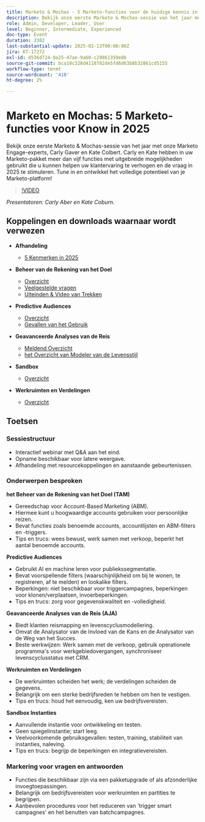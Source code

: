 ```yaml
---
title: Marketo & Mochas - 5 Marketo-functies voor de huidige kennis in 2025
description: Bekijk onze eerste Marketo & Mochas-sessie van het jaar met onze Marketo Engage-experts, Carly Gaver en Kate Colbert. Carly en Kate hebben in uw Marketo-pakket meer dan vijf functies met uitgebreide mogelijkheden gebruikt die u kunnen helpen uw klantervaring te verhogen en de vraag in 2025 te stimuleren. Tune in en ontwikkel het volledige potentieel van je Marketo-platform!
role: Admin, Developer, Leader, User
level: Beginner, Intermediate, Experienced
doc-type: Event
duration: 3382
last-substantial-update: 2025-02-13T00:00:00Z
jira: KT-17272
exl-id: d536d724-9a25-47ae-9a60-c29861359e0b
source-git-commit: bca10c328d4118782de5fd6d63b8b32861cd5155
workflow-type: tm+mt
source-wordcount: '410'
ht-degree: 2%

---
```



# Marketo en Mochas: 5 Marketo-functies voor Know in 2025

Bekijk onze eerste Marketo &amp; Mochas-sessie van het jaar met onze Marketo Engage-experts, Carly Gaver en Kate Colbert. Carly en Kate hebben in uw Marketo-pakket meer dan vijf functies met uitgebreide mogelijkheden gebruikt die u kunnen helpen uw klantervaring te verhogen en de vraag in 2025 te stimuleren. Tune in en ontwikkel het volledige potentieel van je Marketo-platform!

>[!VIDEO](https://video.tv.adobe.com/v/3444165/?learn=on&enablevpops)

*Presentatoren: Carly Aber en Kate Coburn.*

## Koppelingen en downloads waarnaar wordt verwezen

* **Afhandeling**
   * [5 Kenmerken in 2025](../assets/marketo-&-mochas-5-features-handout.pdf)

* **Beheer van de Rekening van het Doel**
   * [Overzicht](https://experienceleague.adobe.com/en/docs/marketo/using/product-docs/target-account-management/setup/target-account-management-overview)
   * [Veelgestelde vragen](https://nation.marketo.com/t5/knowledgebase/target-account-management-previously-abm-faq-product-facts-and/ta-p/301199)
   * [ Uiteinden &amp; Video van Trekken ](https://nation.marketo.com/t5/product-blogs/marketo-engage-abm-tips-amp-tricks-with-corey-bayless/ba-p/304664)

* **Predictive Audiences**
   * [Overzicht](https://experienceleague.adobe.com/en/docs/marketo/using/product-docs/core-marketo-concepts/predictive-audiences/getting-started-with-predictive-audiences)
   * [ Gevallen van het Gebruik ](https://nation.marketo.com/t5/product-blogs/using-predictive-audiences-in-marketo-engage/ba-p/301937)

* **Geavanceerde Analyses van de Reis**
   * [ Meldend Overzicht ](https://experienceleague.adobe.com/en/docs/marketo/using/product-docs/reporting/reporting-overview#advanced-journey-analytics)
   * [ het Overzicht van Modeler van de Levensstijl ](https://experienceleague.adobe.com/en/docs/marketo/using/product-docs/reporting/revenue-cycle-analytics/revenue-cycle-models/understanding-revenue-models)

* **Sandbox**
   * [Overzicht](https://experienceleague.adobe.com/en/docs/marketo/using/product-docs/core-marketo-concepts/miscellaneous/marketo-sandbox)

* **Werkruimten en Verdelingen**
   * [Overzicht](https://experienceleague.adobe.com/en/docs/marketo/using/product-docs/administration/workspaces-and-person-partitions/understanding-workspaces-and-person-partitions)

## Toetsen

### Sessiestructuur

* Interactief webinar met Q&amp;A aan het eind.
* Opname beschikbaar voor latere weergave.
* Afhandeling met resourcekoppelingen en aanstaande gebeurtenissen.

### Onderwerpen besproken

**het Beheer van de Rekening van het Doel (TAM)**

* Gereedschap voor Account-Based Marketing (ABM).
* Hiermee kunt u hoogwaardige accounts gebruiken voor persoonlijke reizen.
* Bevat functies zoals benoemde accounts, accountlijsten en ABM-filters en -triggers.
* Tips en trucs: wees bewust, werk samen met verkoop, beperkt het aantal benoemde accounts.

**Predictive Audiences**

* Gebruikt AI en machine leren voor publiekssegmentatie.
* Bevat voorspellende filters (waarschijnlijkheid om bij te wonen, te registreren, af te melden) en lookalike filters.
* Beperkingen: niet beschikbaar voor triggercampagnes, beperkingen voor klonen/verplaatsen, invoerbeperkingen.
* Tips en trucs: zorg voor gegevenskwaliteit en -volledigheid.

**Geavanceerde Analyses van de Reis (AJA)**

* Biedt klanten reismapping en levenscyclusmodellering.
* Omvat de Analysator van de Invloed van de Kans en de Analysator van de Weg van het Succes.
* Beste werkwijzen: Werk samen met de verkoop, gebruik operationele programma&#39;s voor werkgebiedovergangen, synchroniseer levenscyclusstatus met CRM.

**Werkruimten en Verdelingen**

* De werkruimten scheiden het werk; de verdelingen scheiden de gegevens.
* Belangrijk om een sterke bedrijfsreden te hebben om hen te vestigen.
* Tips en trucs: houd het eenvoudig, ken uw bedrijfsvereisten.

**Sandbox Instanties**

* Aanvullende instantie voor ontwikkeling en testen.
* Geen spiegelinstantie; start leeg.
* Veelvoorkomende gebruiksgevallen: testen, training, stabiliteit van instanties, naleving.
* Tips en trucs: begrijp de beperkingen en integratievereisten.

### Markering voor vragen en antwoorden

* Functies die beschikbaar zijn via een pakketupgrade of als afzonderlijke invoegtoepassingen.
* Belangrijk om bedrijfsvereisten voor werkruimten en partities te begrijpen.
* Aanbevolen procedures voor het reduceren van &#39;trigger smart campagnes&#39; en het benutten van batchcampagnes.
